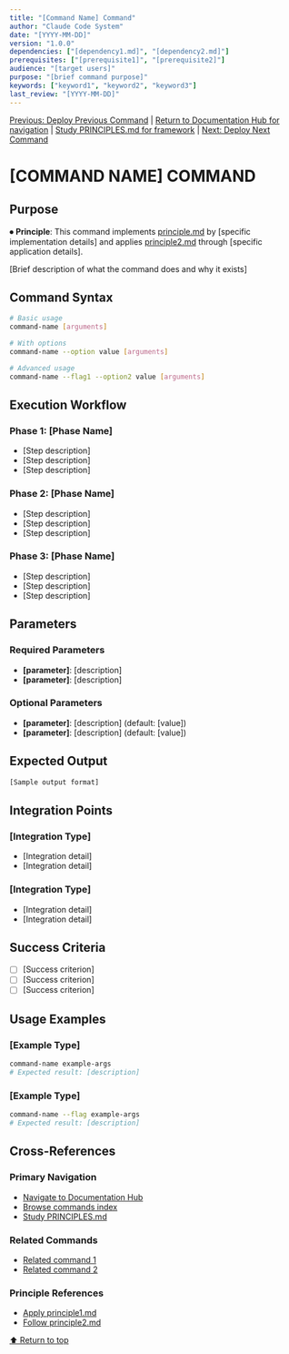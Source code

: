 ```yaml
---
title: "[Command Name] Command"
author: "Claude Code System"
date: "[YYYY-MM-DD]"
version: "1.0.0"
dependencies: ["[dependency1.md]", "[dependency2.md]"]
prerequisites: ["[prerequisite1]", "[prerequisite2]"]
audience: "[target users]"
purpose: "[brief command purpose]"
keywords: ["keyword1", "keyword2", "keyword3"]
last_review: "[YYYY-MM-DD]"
---
```


[Previous: Deploy Previous Command](previous-command.md) | [Return to Documentation Hub for navigation](../index.md) | [Study PRINCIPLES.md for framework](principles/PRINCIPLES.md) | [Next: Deploy Next Command](next-command.md)

# [COMMAND NAME] COMMAND

## Purpose

⏺ **Principle**: This command implements [principle.md](../principles/principle.md) by [specific implementation details] and applies [principle2.md](../principles/principle2.md) through [specific application details].

[Brief description of what the command does and why it exists]

## Command Syntax

```bash
# Basic usage
command-name [arguments]

# With options
command-name --option value [arguments]

# Advanced usage
command-name --flag1 --option2 value [arguments]
```

## Execution Workflow

### Phase 1: [Phase Name]
- [Step description]
- [Step description]
- [Step description]

### Phase 2: [Phase Name]
- [Step description]
- [Step description]
- [Step description]

### Phase 3: [Phase Name]
- [Step description]
- [Step description]
- [Step description]

## Parameters

### Required Parameters
- **[parameter]**: [description]
- **[parameter]**: [description]

### Optional Parameters
- **[parameter]**: [description] (default: [value])
- **[parameter]**: [description] (default: [value])

## Expected Output

```bash
[Sample output format]
```

## Integration Points

### [Integration Type]
- [Integration detail]
- [Integration detail]

### [Integration Type]
- [Integration detail]
- [Integration detail]

## Success Criteria

- [ ] [Success criterion]
- [ ] [Success criterion]
- [ ] [Success criterion]

## Usage Examples

### [Example Type]
```bash
command-name example-args
# Expected result: [description]
```

### [Example Type]
```bash
command-name --flag example-args
# Expected result: [description]
```

## Cross-References

### Primary Navigation
- [Navigate to Documentation Hub](../index.md)
- [Browse commands index](index.md)
- [Study PRINCIPLES.md](principles/PRINCIPLES.md)

### Related Commands
- [Related command 1](command1.md)
- [Related command 2](command2.md)

### Principle References
- [Apply principle1.md](../principles/principle1.md)
- [Follow principle2.md](../principles/principle2.md)

[⬆ Return to top](#command-name-command)